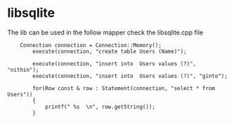 # libsqlite


The lib can be used in the follow mapper check the libsqlite.cpp file
```
    Connection connection = Connection::Memory();
		execute(connection, "create table Users (Name)");

		execute(connection, "insert into  Users values (?)", "nithin");
		execute(connection, "insert into  Users values (?)", "ginto");
		
		for(Row const & row : Statement(connection, "select * from Users"))
		{
			printf(" %s  \n", row.getString());
		}

```
